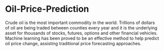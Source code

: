 # Oil-Price-Prediction
 Crude oil is the most important commodity in the world. Trillions of dollars of oil are being traded between counties every year and it is the underlying asset for 
 thousands of stocks, futures, options and other financial vehicles. Machine learning has been proved to be an effective method to help predict oil price change, 
 assisting traditional price forecasting approaches.
